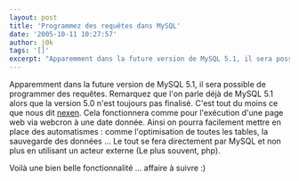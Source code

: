 ```yaml
---
layout: post
title: 'Programmez des requêtes dans MySQL'
date: '2005-10-11 10:27:57'
author: j0k
tags: '[]'
excerpt: "Apparemment dans la future version de MySQL 5.1, il sera possible de programmer des requêtes. Remarquez que l'on parle déjà de MySQL 5.1 alors que la version 5.0 n'est toujours pas finalisé.     \nC'est tout du moins ce que nous dit [nexen](http://www.nexen.net/news/gen.php/2005/10/11/4655,0,0,0,0.php). Cela fonctionnera comme pour l'exécution d'une page      …"
---
```


Apparemment dans la future version de MySQL 5.1, il sera possible de programmer des requêtes. Remarquez que l'on parle déjà de MySQL 5.1 alors que la version 5.0 n'est toujours pas finalisé.
C'est tout du moins ce que nous dit [nexen](http://www.nexen.net/news/gen.php/2005/10/11/4655,0,0,0,0.php). Cela fonctionnera comme pour l'exécution d'une page web via webcron à une date donnée. Ainsi on pourra facilement mettre en place des automatismes : comme l'optimisation de toutes les tables, la sauvegarde des données ... Le tout se fera directement par MySQL et non plus en utilisant un acteur externe (Le plus souvent, php).

Voilà une bien belle fonctionnalité ... affaire à suivre :)

